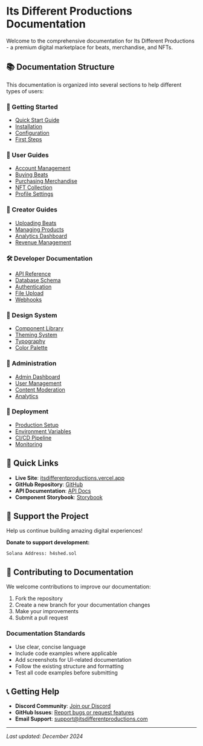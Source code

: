 # Its Different Productions Documentation

Welcome to the comprehensive documentation for Its Different Productions - a premium digital marketplace for beats, merchandise, and NFTs.

## 📚 Documentation Structure

This documentation is organized into several sections to help different types of users:

### 🚀 Getting Started
- [Quick Start Guide](./getting-started/quick-start.md)
- [Installation](./getting-started/installation.md)
- [Configuration](./getting-started/configuration.md)
- [First Steps](./getting-started/first-steps.md)

### 👥 User Guides
- [Account Management](./user-guides/account-management.md)
- [Buying Beats](./user-guides/buying-beats.md)
- [Purchasing Merchandise](./user-guides/purchasing-merchandise.md)
- [NFT Collection](./user-guides/nft-collection.md)
- [Profile Settings](./user-guides/profile-settings.md)

### 🎵 Creator Guides
- [Uploading Beats](./creator-guides/uploading-beats.md)
- [Managing Products](./creator-guides/managing-products.md)
- [Analytics Dashboard](./creator-guides/analytics-dashboard.md)
- [Revenue Management](./creator-guides/revenue-management.md)

### 🛠️ Developer Documentation
- [API Reference](./api/README.md)
- [Database Schema](./api/database-schema.md)
- [Authentication](./api/authentication.md)
- [File Upload](./api/file-upload.md)
- [Webhooks](./api/webhooks.md)

### 🎨 Design System
- [Component Library](./design-system/components.md)
- [Theming System](./design-system/theming.md)
- [Typography](./design-system/typography.md)
- [Color Palette](./design-system/colors.md)

### 🔧 Administration
- [Admin Dashboard](./admin/dashboard.md)
- [User Management](./admin/user-management.md)
- [Content Moderation](./admin/content-moderation.md)
- [Analytics](./admin/analytics.md)

### 🚀 Deployment
- [Production Setup](./deployment/production.md)
- [Environment Variables](./deployment/environment.md)
- [CI/CD Pipeline](./deployment/ci-cd.md)
- [Monitoring](./deployment/monitoring.md)

## 🔗 Quick Links

- **Live Site**: [itsdifferentproductions.vercel.app](https://itsdifferentproductions.vercel.app)
- **GitHub Repository**: [GitHub](https://github.com/yourusername/itsdifferentproductions)
- **API Documentation**: [API Docs](./api/README.md)
- **Component Storybook**: [Storybook](https://storybook.itsdifferentproductions.com)

## 💝 Support the Project

Help us continue building amazing digital experiences!

**Donate to support development:**
```
Solana Address: h4shed.sol
```

## 🤝 Contributing to Documentation

We welcome contributions to improve our documentation:

1. Fork the repository
2. Create a new branch for your documentation changes
3. Make your improvements
4. Submit a pull request

### Documentation Standards

- Use clear, concise language
- Include code examples where applicable
- Add screenshots for UI-related documentation
- Follow the existing structure and formatting
- Test all code examples before submitting

## 📞 Getting Help

- **Discord Community**: [Join our Discord](https://discord.gg/yourinvite)
- **GitHub Issues**: [Report bugs or request features](https://github.com/yourusername/itsdifferentproductions/issues)
- **Email Support**: support@itsdifferentproductions.com

---

*Last updated: December 2024*
